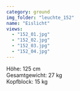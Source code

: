 ```yaml
---
category: ground
img_folder: "leuchte_152"
name: "Eislicht"
views:
  - "152_01.jpg"
  - "152_02.jpg"
  - "152_03.jpg"
  - "152_04.jpg"
---
```


Höhe: 125 cm<br/>Gesamtgewicht: 27 kg<br/>Kopfblock: 15 kg<br/>
